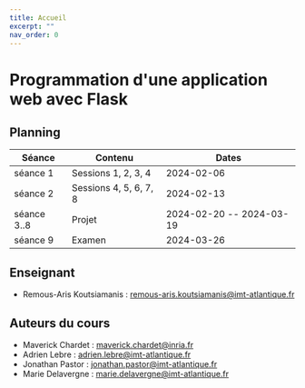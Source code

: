 ```yaml
---
title: Accueil
excerpt: ""
nav_order: 0
---
```


# Programmation d'une application web avec Flask

<!-- **Soutenances en B218 !** -->

## Planning

| Séance      | Contenu                | Dates                    |
|-------------|------------------------|--------------------------|
| séance 1    | Sessions 1, 2, 3, 4    | 2024-02-06               |
| séance 2    | Sessions 4, 5, 6, 7, 8 | 2024-02-13               |
| séance 3..8 | Projet                 | 2024-02-20 -- 2024-03-19 |
| séance 9    | Examen                 | 2024-03-26               |


## Enseignant

- Remous-Aris Koutsiamanis : remous-aris.koutsiamanis@imt-atlantique.fr

## Auteurs du cours

- Maverick Chardet : maverick.chardet@inria.fr
- Adrien Lebre : adrien.lebre@imt-atlantique.fr
- Jonathan Pastor : jonathan.pastor@imt-atlantique.fr
- Marie Delavergne : marie.delavergne@imt-atlantique.fr
